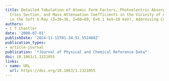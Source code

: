 ```yaml
---
title: Detailed Tabulation of Atomic Form Factors, Photoelectric Absorption and Scattering
  Cross Section, and Mass Attenuation Coefficients in the Vicinity of Absorption Edges
  in the Soft X-Ray (Z=30–36, Z=60–89, E=0.1 keV–10 keV), Addressing Convergence Issues
authors:
- C T Chantler
date: '2000-07-01'
publishDate: '2024-11-15T01:34:51.552460Z'
publication_types:
- article-journal
publication: '*Journal of Physical and Chemical Reference Data*'
doi: 10.1063/1.1321055
links:
- name: URL
  url: https://doi.org/10.1063/1.1321055
---
```

